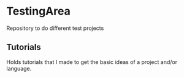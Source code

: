 # TestingArea
Repository to do different test projects

## Tutorials
Holds tutorials that I made to get the basic ideas of a project and/or language.